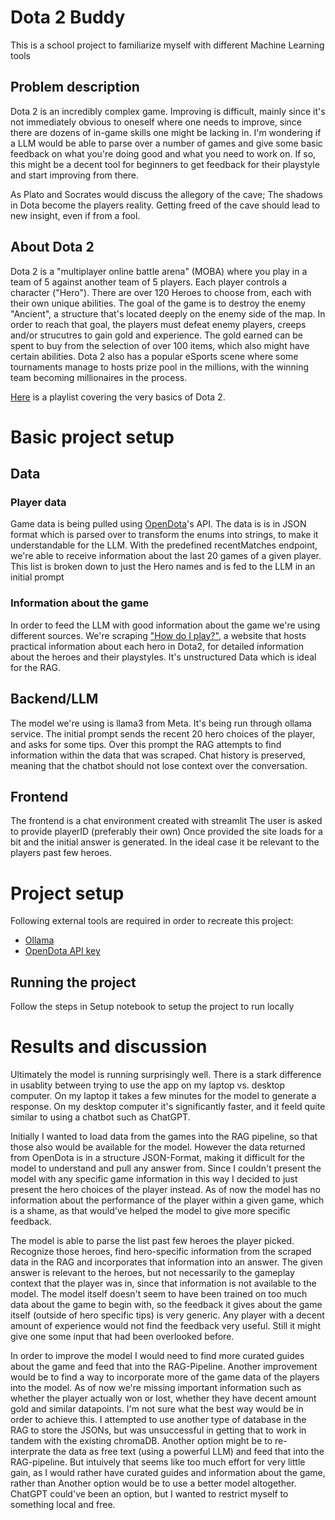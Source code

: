 # Dota 2 Buddy
This is a school project to familiarize myself with different Machine Learning tools

## Problem description
Dota 2 is an incredibly complex game. Improving is difficult, mainly since it's not immediately obvious to oneself where one needs to improve, since there are dozens of in-game skills one might be lacking in.
I'm wondering if a LLM would be able to parse over a number of games and give some basic feedback on what you're doing good and what you need to work on.
If so, this might be a decent tool for beginners to get feedback for their playstyle and start improving from there.

As Plato and Socrates would discuss the allegory of the cave; The shadows in Dota become the players reality. Getting freed of the cave should lead to new insight, even if from a fool. 

## About Dota 2
Dota 2 is a "multiplayer online battle arena" (MOBA) where you play in a team of 5 against another team of 5 players. Each player controls a character ("Hero"). There are over 120 Heroes to choose from, each with their own unique abilities.
The goal of the game is to destroy the enemy "Ancient", a structure that's located deeply on the enemy side of the map. In order to reach that goal, the players must defeat enemy players, creeps and/or strucutres to gain gold and experience. The gold earned can be spent to buy from the selection of over 100 items, which also might have certain abilities. Dota 2 also has a popular eSports scene where some tournaments manage to hosts prize pool in the millions, with the winning team becoming millionaires in the process.

[Here](https://www.youtube.com/playlist?list=PLwL7E8fRVEdc0tFJlm2AWYhu4ccMk_vDD) is a playlist covering the very basics of Dota 2. 

# Basic project setup

## Data
### Player data
Game data is being pulled using [OpenDota](https://docs.opendota.com/)'s API. The data is is in JSON format which is parsed over to transform the enums into strings, to make it understandable for the LLM.
With the predefined recentMatches endpoint, we're able to receive information about the last 20 games of a given player.
This list is broken down to just the Hero names and is fed to the LLM in an initial prompt

### Information about the game
In order to feed the LLM with good information about the game we're using different sources.
We're scraping ["How do I play?"](howdoiplay.com), a website that hosts practical information about each hero in Dota2, for detailed information about the heroes and their playstyles.
It's unstructured Data which is ideal for the RAG.

## Backend/LLM
The model we're using is llama3 from Meta. It's being run through ollama service.
The initial prompt sends the recent 20 hero choices of the player, and asks for some tips.
Over this prompt the RAG attempts to find information within the data that was scraped.
Chat history is preserved, meaning that the chatbot should not lose context over the conversation.

## Frontend
The frontend is a chat environment created with streamlit
The user is asked to provide playerID (preferably their own)
Once provided the site loads for a bit and the initial answer is generated. In the ideal case it be relevant to the players past few heroes.


# Project setup
Following external tools are required in order to recreate this project:
- [Ollama](https://ollama.com/)
- [OpenDota API key](https://www.opendota.com/)

## Running the project
Follow the steps in Setup notebook to setup the project to run locally


# Results and discussion
Ultimately the model is running surprisingly well. There is a stark difference in usablity between trying to use the app on my laptop vs. desktop computer. On my laptop it takes a few minutes for the model to generate a response. On my desktop computer it's significantly faster, and it feeld quite similar to using a chatbot such as ChatGPT.

Initially I wanted to load data from the games into the RAG pipeline, so that those also would be available for the model. However the data returned from OpenDota is in a structure JSON-Format, making it difficult for the model to understand and pull any answer from. Since I couldn't present the model with any specific game information in this way I decided to just present the hero choices of the player instead. As of now the model has no information about the performance of the player within a given game, which is a shame, as that would've helped the model to give more specific feedback.

The model is able to parse the list past few heroes the player picked. Recognize those heroes, find hero-specific information from the scraped data in the RAG and incorporates that information into an answer. The given answer is relevant to the heroes, but not necessarily to the gameplay context that the player was in, since that information is not available to the model.
The model itself doesn't seem to have been trained on too much data about the game to begin with, so the feedback it gives about the game itself (outside of hero specific tips) is very generic. Any player with a decent amount of experience would not find the feedback very useful. Still it might give one some input that had been overlooked before.

In order to improve the model I would need to find more curated guides about the game and feed that into the RAG-Pipeline. Another improvement would be to find a way to incorporate more of the game data of the players into the model. As of now we're missing important information such as whether the player actually won or lost, whether they have decent amount gold and similar datapoints. I'm not sure what the best way would be in order to achieve this. I attempted to use another type of database in the RAG to store the JSONs, but was unsuccessful in getting that to work in tandem with the existing chromaDB. Another option might be to re-interprate the data as free text (using a powerful LLM) and feed that into the RAG-pipeline. But intuively that seems like too much effort for very little gain, as I would rather have curated guides and information about the game, rather than Another option would be to use a better model altogether. ChatGPT could've been an option, but I wanted to restrict myself to something local and free.  
